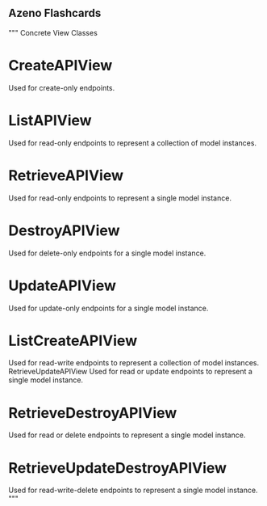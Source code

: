 ## Azeno Flashcards


""" Concrete View Classes
# CreateAPIView
Used for create-only endpoints.
# ListAPIView
Used for read-only endpoints to represent a collection of model instances.
# RetrieveAPIView
Used for read-only endpoints to represent a single model instance.
# DestroyAPIView
Used for delete-only endpoints for a single model instance.
# UpdateAPIView
Used for update-only endpoints for a single model instance.
# ListCreateAPIView
Used for read-write endpoints to represent a collection of model instances.
RetrieveUpdateAPIView
Used for read or update endpoints to represent a single model instance.
# RetrieveDestroyAPIView
Used for read or delete endpoints to represent a single model instance.
# RetrieveUpdateDestroyAPIView
Used for read-write-delete endpoints to represent a single model instance.
"""
